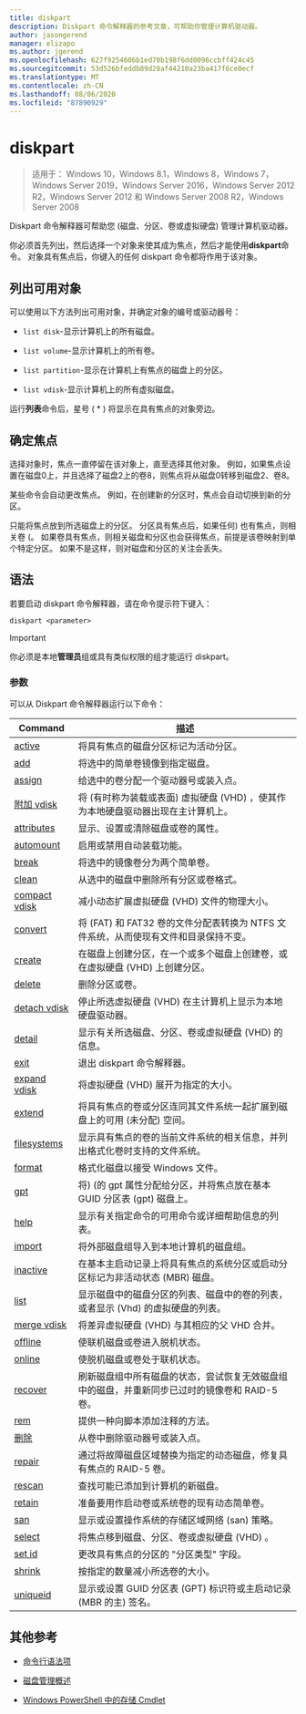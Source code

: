 ```yaml
---
title: diskpart
description: Diskpart 命令解释器的参考文章，可帮助你管理计算机驱动器。
author: jasongerend
manager: elizapo
ms.author: jgerend
ms.openlocfilehash: 627f9254606b1ed70b198f6dd0096ccbff424c45
ms.sourcegitcommit: 53d526bfeddb89d28af44210a23ba417f6ce0ecf
ms.translationtype: MT
ms.contentlocale: zh-CN
ms.lasthandoff: 08/06/2020
ms.locfileid: "87890929"
---
```

# <a name="diskpart"></a>diskpart

> 适用于： Windows 10，Windows 8.1，Windows 8，Windows 7，Windows Server 2019，Windows Server 2016，Windows Server 2012 R2，Windows Server 2012 和 Windows Server 2008 R2，Windows Server 2008

Diskpart 命令解释器可帮助您 (磁盘、分区、卷或虚拟硬盘) 管理计算机驱动器。

你必须首先列出，然后选择一个对象来使其成为焦点，然后才能使用**diskpart**命令。 对象具有焦点后，你键入的任何 diskpart 命令都将作用于该对象。

## <a name="list-available-objects"></a>列出可用对象

可以使用以下方法列出可用对象，并确定对象的编号或驱动器号：

- `list disk`-显示计算机上的所有磁盘。

- `list volume`-显示计算机上的所有卷。

- `list partition`-显示在计算机上有焦点的磁盘上的分区。

- `list vdisk`-显示计算机上的所有虚拟磁盘。

运行**列表**命令后，星号 ( * ) 将显示在具有焦点的对象旁边。

## <a name="determine-focus"></a>确定焦点

选择对象时，焦点一直停留在该对象上，直至选择其他对象。 例如，如果焦点设置在磁盘0上，并且选择了磁盘2上的卷8，则焦点将从磁盘0转移到磁盘2、卷8。

某些命令会自动更改焦点。 例如，在创建新的分区时，焦点会自动切换到新的分区。

只能将焦点放到所选磁盘上的分区。 分区具有焦点后，如果任何) 也有焦点，则相关卷 (。 如果卷具有焦点，则相关磁盘和分区也会获得焦点，前提是该卷映射到单个特定分区。 如果不是这样，则对磁盘和分区的关注会丢失。

## <a name="syntax"></a>语法

若要启动 diskpart 命令解释器，请在命令提示符下键入：

```
diskpart <parameter>
```

> [!IMPORTANT]
> 你必须是本地**管理员**组或具有类似权限的组才能运行 diskpart。

### <a name="parameters"></a>参数

可以从 Diskpart 命令解释器运行以下命令：

| Command | 描述 |
| ------- | ----------- |
| [active](active.md) | 将具有焦点的磁盘分区标记为活动分区。 |
| [add](add.md) | 将选中的简单卷镜像到指定磁盘。 |
| [assign](assign.md) | 给选中的卷分配一个驱动器号或装入点。 |
| [附加 vdisk](attach-vdisk.md) | 将 (有时称为装载或表面) 虚拟硬盘 (VHD) ，使其作为本地硬盘驱动器出现在主计算机上。 |
| [attributes](attributes.md) | 显示、设置或清除磁盘或卷的属性。 |
| [automount](automount.md) | 启用或禁用自动装载功能。 |
| [break](break.md) | 将选中的镜像卷分为两个简单卷。 |
| [clean](clean.md) | 从选中的磁盘中删除所有分区或卷格式。 |
| [compact vdisk](compact-vdisk.md) | 减小动态扩展虚拟硬盘 (VHD) 文件的物理大小。 |
| [convert](convert.md) | 将 (FAT) 和 FAT32 卷的文件分配表转换为 NTFS 文件系统，从而使现有文件和目录保持不变。 |
| [create](create.md) | 在磁盘上创建分区，在一个或多个磁盘上创建卷，或在虚拟硬盘 (VHD) 上创建分区。 |
| [delete](delete.md) | 删除分区或卷。 |
| [detach vdisk](detach-vdisk.md) | 停止所选虚拟硬盘 (VHD) 在主计算机上显示为本地硬盘驱动器。 |
| [detail](detail.md) | 显示有关所选磁盘、分区、卷或虚拟硬盘 (VHD) 的信息。 |
| [exit](exit.md) | 退出 diskpart 命令解释器。 |
| [expand vdisk](expand-vdisk.md) | 将虚拟硬盘 (VHD) 展开为指定的大小。 |
| [extend](extend.md) | 将具有焦点的卷或分区连同其文件系统一起扩展到磁盘上的可用 (未分配) 空间。 |
| [filesystems](filesystems.md) | 显示具有焦点的卷的当前文件系统的相关信息，并列出格式化卷时支持的文件系统。 |
| [format](format.md) | 格式化磁盘以接受 Windows 文件。 |
| [gpt](gpt.md) | 将)  (的 gpt 属性分配给分区，并将焦点放在基本 GUID 分区表 (gpt) 磁盘上。 |
| [help](help.md) | 显示有关指定命令的可用命令或详细帮助信息的列表。 |
| [import](import.md) | 将外部磁盘组导入到本地计算机的磁盘组。 |
| [inactive](inactive.md) | 在基本主启动记录上将具有焦点的系统分区或启动分区标记为非活动状态 (MBR) 磁盘。 |
| [list](list.md) | 显示磁盘中的磁盘分区的列表、磁盘中的卷的列表，或者显示 (Vhd) 的虚拟硬盘的列表。 |
| [merge vdisk](merge-vdisk.md) | 将差异虚拟硬盘 (VHD) 与其相应的父 VHD 合并。 |
| [offline](offline.md) | 使联机磁盘或卷进入脱机状态。 |
| [online](online.md) | 使脱机磁盘或卷处于联机状态。 |
| [recover](recover.md) | 刷新磁盘组中所有磁盘的状态，尝试恢复无效磁盘组中的磁盘，并重新同步已过时的镜像卷和 RAID-5 卷。 |
| [rem](rem.md) | 提供一种向脚本添加注释的方法。 |
| [删除](remove.md) | 从卷中删除驱动器号或装入点。 |
| [repair](repair.md) | 通过将故障磁盘区域替换为指定的动态磁盘，修复具有焦点的 RAID-5 卷。 |
| [rescan](rescan.md) | 查找可能已添加到计算机的新磁盘。 |
| [retain](retain.md) | 准备要用作启动卷或系统卷的现有动态简单卷。 |
| [san](san.md) | 显示或设置操作系统的存储区域网络 (san) 策略。 |
| [select](select.md) | 将焦点移到磁盘、分区、卷或虚拟硬盘 (VHD) 。 |
| [set id](set-id.md) | 更改具有焦点的分区的 "分区类型" 字段。 |
| [shrink](shrink.md) | 按指定的数量减小所选卷的大小。 |
| [uniqueid](uniqueid.md) | 显示或设置 GUID 分区表 (GPT) 标识符或主启动记录 (MBR 的主) 签名。 |

## <a name="additional-references"></a>其他参考

- [命令行语法项](command-line-syntax-key.md)

- [磁盘管理概述](../../storage/disk-management/overview-of-disk-management.md)

- [Windows PowerShell 中的存储 Cmdlet](/powershell/module/storage/)

